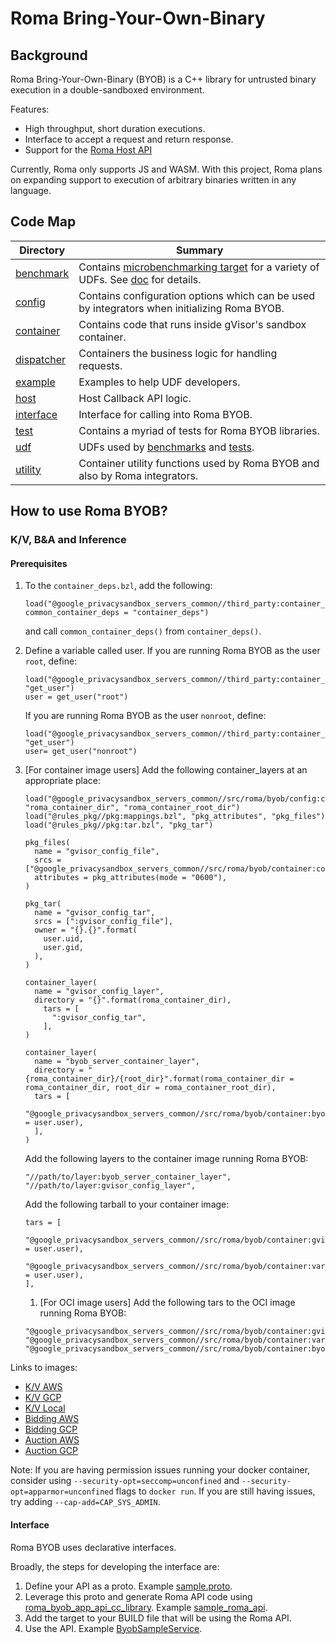 # Roma Bring-Your-Own-Binary

## Background

Roma Bring-Your-Own-Binary (BYOB) is a C++ library for untrusted binary execution in a
double-sandboxed environment.

Features:

-   High throughput, short duration executions.
-   Interface to accept a request and return response.
-   Support for the [Roma Host API](/docs/roma/host_api.md)

Currently, Roma only supports JS and WASM. With this project, Roma plans on expanding support to
execution of arbitrary binaries written in any language.

## Code Map

<!-- prettier-ignore-start -->
<!-- markdownlint-disable line-length -->
| Directory                                | Summary                                                                                                                                                 |
| ---------------------------------------- | ------------------------------------------------------------------------------------------------------------------------------------------------------- |
| [benchmark](/src/roma/byob/benchmark/)   | Contains [microbenchmarking target](https://github.com/google/benchmark) for a variety of UDFs. See [doc](/docs/roma/byob/Benchmarking.md) for details. |
| [config](/src/roma/byob/config/)         | Contains configuration options which can be used by integrators when initializing Roma BYOB.                                                            |
| [container](/src/roma/byob/container/)   | Contains code that runs inside gVisor's sandbox container.                                                                                              |
| [dispatcher](/src/roma/byob/dispatcher/) | Containers the business logic for handling requests.                                                                                                    |
| [example](/src/roma/byob/example/)       | Examples to help UDF developers.                                                                                                                        |
| [host](/src/roma/byob/host/)             | Host Callback API logic.                                                                                                                                |
| [interface](/src/roma/byob/interface/)   | Interface for calling into Roma BYOB.                                                                                                                   |
| [test](/src/roma/byob/test/)             | Contains a myriad of tests for Roma BYOB libraries.                                                                                                     |
| [udf](/src/roma/byob/sample_udf/)        | UDFs used by [benchmarks](/src/roma/byob/benchmark/) and [tests](/src/roma/byob/test/).                                                                 |
| [utility](/src/roma/byob/utility/)       | Container utility functions used by Roma BYOB and also by Roma integrators.                                                                             |
<!-- markdownlint-enable line-length -->
<!-- prettier-ignore-end -->

## How to use Roma BYOB?

### K/V, B&A and Inference

#### Prerequisites

1. To the `container_deps.bzl`, add the following:

    ```bazel
    load("@google_privacysandbox_servers_common//third_party:container_deps.bzl", common_container_deps = "container_deps")
    ```

    and call `common_container_deps()` from `container_deps()`.

1. Define a variable called user. If you are running Roma BYOB as the user `root`, define:

    ```bazel
    load("@google_privacysandbox_servers_common//third_party:container_deps.bzl", "get_user")
    user = get_user("root")
    ```

    If you are running Roma BYOB as the user `nonroot`, define:

    ```bazel
    load("@google_privacysandbox_servers_common//third_party:container_deps.bzl", "get_user")
    user= get_user("nonroot")
    ```

1. [For container image users] Add the following container_layers at an appropriate place:

    ```bazel
    load("@google_privacysandbox_servers_common//src/roma/byob/config:container.bzl", "roma_container_dir", "roma_container_root_dir")
    load("@rules_pkg//pkg:mappings.bzl", "pkg_attributes", "pkg_files")
    load("@rules_pkg//pkg:tar.bzl", "pkg_tar")

    pkg_files(
      name = "gvisor_config_file",
      srcs = ["@google_privacysandbox_servers_common//src/roma/byob/container:container_config"],
      attributes = pkg_attributes(mode = "0600"),
    )

    pkg_tar(
      name = "gvisor_config_tar",
      srcs = [":gvisor_config_file"],
      owner = "{}.{}".format(
        user.uid,
        user.gid,
      ),
    )

    container_layer(
      name = "gvisor_config_layer",
      directory = "{}".format(roma_container_dir),
        tars = [
          ":gvisor_config_tar",
        ],
    )

    container_layer(
      name = "byob_server_container_layer",
      directory = "{roma_container_dir}/{root_dir}".format(roma_container_dir = roma_container_dir, root_dir = roma_container_root_dir),
      tars = [
        "@google_privacysandbox_servers_common//src/roma/byob/container:byob_server_container_{user}.tar".format(user = user.user),
      ],
    )
    ```

    Add the following layers to the container image running Roma BYOB:

    ```bazel
    "//path/to/layer:byob_server_container_layer",
    "//path/to/layer:gvisor_config_layer",
    ```

    Add the following tarball to your container image:

    ```bazel
    tars = [
      "@google_privacysandbox_servers_common//src/roma/byob/container:gvisor_tar_{user}".format(user = user.user),
      "@google_privacysandbox_servers_common//src/roma/byob/container:var_run_runsc_tar_{user}".format(user = user.user),
    ],
    ```

    1. [For OCI image users] Add the following tars to the OCI image running Roma BYOB:

    ```bazel
    "@google_privacysandbox_servers_common//src/roma/byob/container:gvisor_tar_{user}".format(user.user),
    "@google_privacysandbox_servers_common//src/roma/byob/container:var_run_runsc_tar_{user}".format(user.user)",
    "@google_privacysandbox_servers_common//src/roma/byob/container:byob_server_container_with_dir_{user}.tar".format(user.user),
    ```

Links to images:

-   [K/V AWS](https://github.com/privacysandbox/protected-auction-key-value-service/blob/5d586e0046e7b482e70c1b97bf322a923340bfab/production/packaging/aws/data_server/BUILD.bazel#L63)
-   [K/V GCP](https://github.com/privacysandbox/protected-auction-key-value-service/blob/5d586e0046e7b482e70c1b97bf322a923340bfab/production/packaging/gcp/data_server/BUILD.bazel#L119)
-   [K/V Local](https://github.com/privacysandbox/protected-auction-key-value-service/blob/5d586e0046e7b482e70c1b97bf322a923340bfab/production/packaging/local/data_server/BUILD.bazel#L73)
-   [Bidding AWS](https://github.com/privacysandbox/bidding-auction-servers/blob/c98a51c7dc11de92e9c8fb719242a033e620a1b4/production/packaging/aws/bidding_service/BUILD#L89)
-   [Bidding GCP](https://github.com/privacysandbox/bidding-auction-servers/blob/c98a51c7dc11de92e9c8fb719242a033e620a1b4/production/packaging/gcp/bidding_service/BUILD#L79)
-   [Auction AWS](https://github.com/privacysandbox/bidding-auction-servers/blob/c98a51c7dc11de92e9c8fb719242a033e620a1b4/production/packaging/aws/auction_service/BUILD#L73)
-   [Auction GCP](https://github.com/privacysandbox/bidding-auction-servers/blob/c98a51c7dc11de92e9c8fb719242a033e620a1b4/production/packaging/gcp/auction_service/BUILD#L66)

Note: If you are having permission issues running your docker container, consider using
`--security-opt=seccomp=unconfined` and `--security-opt=apparmor=unconfined` flags to `docker run`.
If you are still having issues, try adding `--cap-add=CAP_SYS_ADMIN`.

#### Interface

Roma BYOB uses declarative interfaces.

Broadly, the steps for developing the interface are:

1. Define your API as a proto. Example [sample.proto](/src/roma/byob/sample_udf/sample.proto).
1. Leverage this proto and generate Roma API code using
   [roma_byob_app_api_cc_library](/src/roma/tools/api_plugin/roma_api.bzl). Example
   [sample_roma_api](/src/roma/byob/sample_udf/BUILD.bazel).
1. Add the target to your BUILD file that will be using the Roma API.
1. Use the API. Example [ByobSampleService](/src/roma/byob/benchmark/roma_byob_benchmark.cc).

